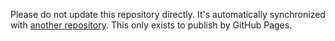 Please do not update this repository directly.
It's automatically synchronized with [another repository](https://github.com/autifyhq/behivee-web/tree/develop/docs/api).
This only exists to publish by GitHub Pages.
